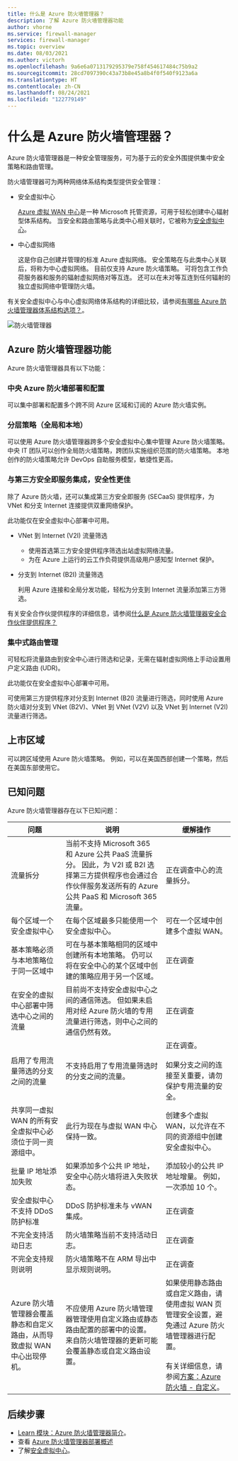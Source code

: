 ```yaml
---
title: 什么是 Azure 防火墙管理器？
description: 了解 Azure 防火墙管理器功能
author: vhorne
ms.service: firewall-manager
services: firewall-manager
ms.topic: overview
ms.date: 08/03/2021
ms.author: victorh
ms.openlocfilehash: 9a6e6a0713179295379e758f454617484c75b9a2
ms.sourcegitcommit: 28cd7097390c43a73b8e45a8b4f0f540f9123a6a
ms.translationtype: HT
ms.contentlocale: zh-CN
ms.lasthandoff: 08/24/2021
ms.locfileid: "122779149"
---
```

# <a name="what-is-azure-firewall-manager"></a>什么是 Azure 防火墙管理器？

Azure 防火墙管理器是一种安全管理服务，可为基于云的安全外围提供集中安全策略和路由管理。 

防火墙管理器可为两种网络体系结构类型提供安全管理：

- 安全虚拟中心

   [Azure 虚拟 WAN 中心](../virtual-wan/virtual-wan-about.md#resources)是一种 Microsoft 托管资源，可用于轻松创建中心辐射型体系结构。 当安全和路由策略与此类中心相关联时，它被称为[安全虚拟中心](secured-virtual-hub.md)。 
- 中心虚拟网络

   这是你自己创建并管理的标准 Azure 虚拟网络。 安全策略在与此类中心关联后，将称为中心虚拟网络。 目前仅支持 Azure 防火墙策略。 可将包含工作负荷服务器和服务的辐射虚拟网络对等互连。 还可以在未对等互连到任何辐射的独立虚拟网络中管理防火墙。

有关安全虚拟中心与中心虚拟网络体系结构的详细比较，请参阅[有哪些 Azure 防火墙管理器体系结构选项？](vhubs-and-vnets.md)。

![防火墙管理器](media/overview/trusted-security-partners.png)

## <a name="azure-firewall-manager-features"></a>Azure 防火墙管理器功能

Azure 防火墙管理器具有以下功能：

### <a name="central-azure-firewall-deployment-and-configuration"></a>中央 Azure 防火墙部署和配置

可以集中部署和配置多个跨不同 Azure 区域和订阅的 Azure 防火墙实例。 

### <a name="hierarchical-policies-global-and-local"></a>分层策略（全局和本地）

可以使用 Azure 防火墙管理器跨多个安全虚拟中心集中管理 Azure 防火墙策略。 中央 IT 团队可以创作全局防火墙策略，跨团队实施组织范围的防火墙策略。 本地创作的防火墙策略允许 DevOps 自助服务模型，敏捷性更高。

### <a name="integrated-with-third-party-security-as-a-service-for-advanced-security"></a>与第三方安全即服务集成，安全性更佳

除了 Azure 防火墙，还可以集成第三方安全即服务 (SECaaS) 提供程序，为 VNet 和分支 Internet 连接提供双重网络保护。

此功能仅在安全虚拟中心部署中可用。

- VNet 到 Internet (V2I) 流量筛选

   - 使用首选第三方安全提供程序筛选出站虚拟网络流量。
   - 为在 Azure 上运行的云工作负荷提供高级用户感知型 Internet 保护。

- 分支到 Internet (B2I) 流量筛选

   利用 Azure 连接和全局分发功能，轻松为分支到 Internet 流量添加第三方筛选。

有关安全合作伙提供程序的详细信息，请参阅[什么是 Azure 防火墙管理器安全合作伙伴提供程序？](trusted-security-partners.md)

### <a name="centralized-route-management"></a>集中式路由管理

可轻松将流量路由到安全中心进行筛选和记录，无需在辐射虚拟网络上手动设置用户定义路由 (UDR)。 

此功能仅在安全虚拟中心部署中可用。

可使用第三方提供程序对分支到 Internet (B2I) 流量进行筛选，同时使用 Azure 防火墙对分支到 VNet (B2V)、VNet 到 VNet (V2V) 以及 VNet 到 Internet (V2I) 流量进行筛选。 

## <a name="region-availability"></a>上市区域

可以跨区域使用 Azure 防火墙策略。 例如，可以在美国西部创建一个策略，然后在美国东部使用它。 

## <a name="known-issues"></a>已知问题

Azure 防火墙管理器存在以下已知问题：

|问题  |说明  |缓解操作  |
|---------|---------|---------|
|流量拆分|当前不支持 Microsoft 365 和 Azure 公共 PaaS 流量拆分。 因此，为 V2I 或 B2I 选择第三方提供程序也会通过合作伙伴服务发送所有的 Azure 公共 PaaS 和 Microsoft 365 流量。|正在调查中心的流量拆分。
|每个区域一个安全虚拟中心|在每个区域最多只能使用一个安全虚拟中心。|可在一个区域中创建多个虚拟 WAN。|
|基本策略必须与本地策略位于同一区域中|可在与基本策略相同的区域中创建所有本地策略。 仍可以将在安全中心的某个区域中创建的策略应用于另一个区域。|正在调查|
|在安全的虚拟中心部署中筛选中心之间的流量|目前尚不支持安全虚拟中心之间的通信筛选。 但如果未启用对经 Azure 防火墙的专用流量进行筛选，则中心之间的通信仍然有效。|正在调查|
|启用了专用流量筛选的分支之间的流量|不支持启用了专用流量筛选时的分支之间的流量。 |正在调查。<br><br>如果分支之间的连接至关重要，请勿保护专用流量的安全。|
|共享同一虚拟 WAN 的所有安全虚拟中心必须位于同一资源组中。|此行为现在与虚拟 WAN 中心保持一致。|创建多个虚拟 WAN，以允许在不同的资源组中创建安全虚拟中心。|
|批量 IP 地址添加失败|如果添加多个公共 IP 地址，安全中心防火墙将进入失败状态。|添加较小的公共 IP 地址增量。 例如，一次添加 10 个。|
|安全虚拟中心不支持 DDoS 防护标准|DDoS 防护标准未与 vWAN 集成。|正在调查|
|不完全支持活动日志|防火墙策略当前不支持活动日志。|正在调查|
|不完全支持规则说明|防火墙策略不在 ARM 导出中显示规则说明。|正在调查|
|Azure 防火墙管理器会覆盖静态和自定义路由，从而导致虚拟 WAN 中心出现停机。|不应使用 Azure 防火墙管理器管理使用自定义路由或静态路由配置的部署中的设置。 来自防火墙管理器的更新可能会覆盖静态或自定义路由设置。|如果使用静态路由或自定义路由，请使用虚拟 WAN 页管理安全设置，避免通过 Azure 防火墙管理器进行配置。<br><br>有关详细信息，请参阅[方案：Azure 防火墙 - 自定义](../virtual-wan/scenario-route-between-vnets-firewall.md)。|

## <a name="next-steps"></a>后续步骤

- [Learn 模块：Azure 防火墙管理器简介](/learn/modules/intro-to-azure-firewall-manager/)。
- 查看 [Azure 防火墙管理器部署概述](deployment-overview.md)
- 了解[安全虚拟中心](secured-virtual-hub.md)。
